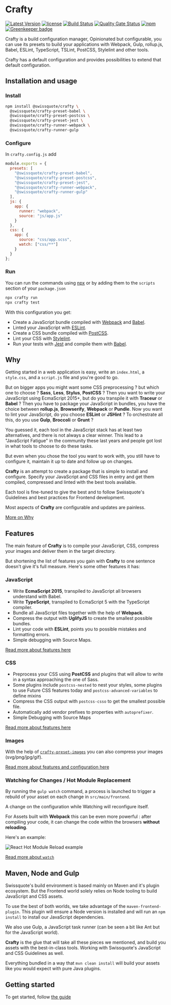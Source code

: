 # Crafty

[![Latest Version](https://img.shields.io/github/release/swissquote/crafty.svg?style=flat-square)](https://github.com/swissquote/crafty/releases)
[![license](https://img.shields.io/github/license/swissquote/crafty.svg?style=flat-square)](https://github.com/swissquote/crafty/blob/master/LICENSE.md)
[![Build Status](https://img.shields.io/travis/swissquote/crafty/master.svg?style=flat-square)](https://travis-ci.org/swissquote/crafty)
[![Quality Gate Status](https://sonarcloud.io/api/project_badges/measure?project=crafty&metric=alert_status)](https://sonarcloud.io/dashboard?id=crafty)
[![npm](https://img.shields.io/npm/dt/@swissquote/crafty.svg?style=flat-square)](https://npmjs.com/package/@swissquote/crafty) [![Greenkeeper badge](https://badges.greenkeeper.io/swissquote/crafty.svg)](https://greenkeeper.io/)

Crafty is a build configuration manager, Opinionated but configurable, you can use its presets to build your applications with Webpack, Gulp, rollup.js, Babel, ESLint, TypeScript, TSLint, PostCSS, Stylelint and other tools.

Crafty has a default configuration and provides possibilities to extend that default configuration.

## Installation and usage

### Install

```bash
npm install @swissquote/crafty \
  @swissquote/crafty-preset-babel \
  @swissquote/crafty-preset-postcss \
  @swissquote/crafty-preset-jest \
  @swissquote/crafty-runner-webpack \
  @swissquote/crafty-runner-gulp
```

### Configure

In `crafty.config.js` add

```javascript
module.exports = {
  presets: [
    "@swissquote/crafty-preset-babel",
    "@swissquote/crafty-preset-postcss",
    "@swissquote/crafty-preset-jest",
    "@swissquote/crafty-runner-webpack",
    "@swissquote/crafty-runner-gulp"
  ],
  js: {
    app: {
      runner: "webpack",
      source: "js/app.js"
    }
  },
  css: {
    app: {
      source: "css/app.scss",
      watch: ["css/**"]
    }
  }
};
```

### Run

You can run the commands using [npx](https://medium.com/@maybekatz/introducing-npx-an-npm-package-runner-55f7d4bd282b) or by adding them to the `scripts` section of your `package.json`

```bash
npx crafty run
npx crafty test
```

With this configuration you get:

- Create a JavaScript bundle compiled with [Webpack](https://webpack.js.org/) and [Babel](https://babeljs.io/).
- Linted your JavaScript with [ESLint](https://eslint.org/).
- Create a CSS bundle compiled with [PostCSS](http://postcss.org/).
- Lint your CSS with [Stylelint](https://stylelint.io/).
- Run your tests with [Jest](https://facebook.github.io/jest/) and compile them with [Babel](https://babeljs.io/).

## Why

Getting started in a web application is easy, write an `index.html`, a
`style.css`, and a `script.js` file and you're good to go.

But on bigger apps you might want some CSS preprocessing ? but which one to
choose ? **Sass**, **Less**, **Stylus**, **PostCSS** ? Then you want to write
your JavaScript using EcmaScript 2015+, but do you transpile it with **Traceur** or
**Babel** ? Then you have to package your JavaScript in bundles, you have the
choice between **rollup.js**, **Browserify**, **Webpack** or **Pundle**. Now you
want to lint your JavaScript, do you choose **ESLint** or **JSHint** ? To
orchestrate all this, do you use **Gulp**, **Broccoli** or **Grunt** ?

You guessed it, each tool in the JavaScript stack has at least two alternatives,
and there is not always a clear winner. This lead to a "JavaScript Fatigue" in
the community these last years and people got lost in what tools to choose
to do these tasks.

But even when you chose the tool you want to work with, you still have to
configure it, maintain it up to date and follow up on changes.

**Crafty** is an attempt to create a package that is simple to install and
configure. Specify your JavaScript and CSS files in entry and get them compiled,
compressed and linted with the best tools available.

Each tool is fine-tuned to give the best and to follow Swissquote's Guidelines
and best practices for Frontend development.

Most aspects of **Crafty** are configurable and updates are painless.

[More on Why](https://swissquote.github.io/crafty/Why.html)

## Features

The main feature of **Crafty** is to compile your JavaScript, CSS, compress your
images and deliver them in the target directory.

But shortening the list of features you gain with **Crafty** to one sentence
doesn't give it's full measure. Here's some other features it has:

### JavaScript

- Write **EcmaScript 2015**, transpiled to JavaScript all browsers understand
  with Babel.
- Write **TypeScript**, transpiled to EcmaScript 5 with the TypeScript compiler.
- Bundle all JavaScript files together with the help of **Webpack**.
- Compress the output with **UglifyJS** to create the smallest possible bundles.
- Lint your code with **ESLint**, points you to possible mistakes and formatting
  errors.
- Simple debugging with Source Maps.

[Read more about features here](https://swissquote.github.io/crafty/Use_Cases/Compiling_JavaScript.html)

### CSS

- Preprocess your CSS using **PostCSS** and plugins that will allow to
  write in a syntax approaching the one of Sass.
- Some plugins include `postcss-nested` to nest your styles, some plugins to use
  Future CSS features today and `postcss-advanced-variables` to define mixins
- Compress the CSS output with `postcss-csso` to get the smallest possible file.
- Automatically add vendor prefixes to properties with `autoprefixer`.
- Simple Debugging with Source Maps

[Read more about features here](https://swissquote.github.io/crafty/Use_Cases/Compiling_CSS.html)

### Images

With the help of
[`crafty-preset-images`](https://swissquote.github.io/crafty/Packages/crafty-preset-images.html) you can also
compress your images (svg/png/jpg/gif).

[Read more about features and configuration here](https://swissquote.github.io/crafty/Use_Cases/Compressing_Images.html)

### Watching for Changes / Hot Module Replacement

By running the `gulp watch` command, a process is launched to trigger a rebuild
of your asset on each change in `src/main/frontend`.

A change on the configuration while Watching will reconfigure itself.

For Assets built with **Webpack** this can be even more powerful : after
compiling your code, it can change the code within the browsers **without
reloading**.

Here's an example:

![React Hot Module Reload example](docs/react-hot-loader.gif)

[Read more about `watch`](https://swissquote.github.io/crafty/User_Guides/Developing_Faster_with_Crafty_watch.html)

## Maven, Node and Gulp

Swissquote's build environment is based mainly on Maven and it's plugin
ecosystem. But the Frontend world solely relies on Node tooling to build
JavaScript and CSS assets.

To use the best of both worlds, we take advantage of the
`maven-frontend-plugin`. This plugin will ensure a Node version is installed and
will run an `npm install` to install our JavaScript dependencies.

We also use Gulp, a JavaScript task runner (can be seen a bit like Ant but for
the JavaScript world).

**Crafty** is the glue that will take all these pieces we mentioned, and build
you assets with the best-in-class tools. Working with Swissquote's JavaScript and CSS Guidelines as well.

Everything bundled in a way that `mvn clean install` will build your assets like
you would expect with pure Java plugins.

## Getting started

To get started, follow [the guide](https://swissquote.github.io/crafty/Getting_Started.html)
